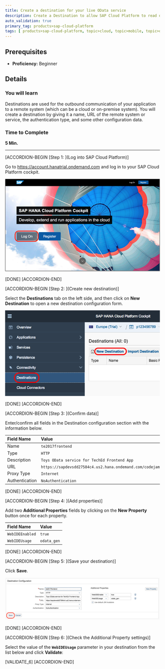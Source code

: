 ```yaml
---
title: Create a destination for your live OData service
description: Create a Destination to allow SAP Cloud Platform to read data
auto_validation: true
primary_tag: products>sap-cloud-platform
tags: [ products>sap-cloud-platform, topic>cloud, topic>mobile, topic>odata, tutorial>beginner ]
---
```


## Prerequisites  
 - **Proficiency:** Beginner


## Details
### You will learn
Destinations are used for the outbound communication of your application to a remote system (which can be a cloud or on-premise system). You will create a destination by giving it a name, URL of the remote system or service, the authentication type, and some other configuration data.


### Time to Complete
**5 Min.**

---


[ACCORDION-BEGIN [Step 1: ](Log into SAP Cloud Platform)]

Go to <https://account.hanatrial.ondemand.com> and log in to your SAP Cloud Platform cockpit.

![SAP Cloud Platform log in page](mob1-1_1.png)

[DONE]
[ACCORDION-END]

[ACCORDION-BEGIN [Step 2: ](Create new destination)]

Select the **Destinations** tab on the left side, and then click on **New Destination** to open a new destination configuration form.

![SAP Web IDE Destination tab](mob1-1_2.png)

[DONE]
[ACCORDION-END]

[ACCORDION-BEGIN [Step 3: ](Confirm data)]

Enter/confirm all fields in the Destination configuration section with the information below.

Field Name     | Value
:------------- | :-------------
Name           | `te2017frontend`
Type           | `HTTP`
Description    | `Toys OData service for TechEd Frontend App`
URL            | `https://sapdevsdd27584c4.us2.hana.ondemand.com/codejam/toyspace/services/api.xsodata/`
Proxy Type     | `Internet`
Authentication | `NoAuthentication`



[DONE]
[ACCORDION-END]

[ACCORDION-BEGIN [Step 4: ](Add properties)]


Add two **Additional Properties** fields by clicking on the **New Property** button once for each property.

Field Name       | Value
:--------------- | :-------------
`WebIDEEnabled`  | `true`
`WebIDEUsage`    | `odata_gen`




[DONE]
[ACCORDION-END]

[ACCORDION-BEGIN [Step 5: ](Save your destination)]

Click **Save**.

![Completed SAP Cloud Platform destination](mob1-1_3.png)

[DONE]
[ACCORDION-END]

[ACCORDION-BEGIN [Step 6: ](Check the Additional Property settings)]

Select the value of the **`WebIDEUsage`** parameter in your destination from the list below and click **Validate**:

[VALIDATE_6]
[ACCORDION-END]

